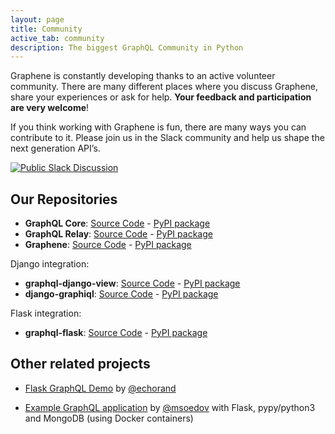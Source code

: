 ```yaml
---
layout: page
title: Community
active_tab: community
description: The biggest GraphQL Community in Python
---
```


Graphene is constantly developing thanks to an active volunteer community. There are many different places where you discuss Graphene, share your experiences or ask for help. **Your feedback and participation are very welcome**!

If you think working with Graphene is fun, there are many ways you can contribute to it. Please join us in the Slack community and help us shape the next generation API’s.

[![Public Slack Discussion](https://graphql-slack.herokuapp.com/badge.svg)](https://graphql-slack.herokuapp.com/)

## Our Repositories

-   **GraphQL Core**: [Source Code] - [PyPI package]
-   **GraphQL Relay**: [Source Code][1] - [PyPI package][2]
-   **Graphene**: [Source Code][3] - [PyPI package][4]

Django integration:
-   **graphql-django-view**: [Source Code][5] - [PyPI package][6]
-   **django-graphiql**: [Source Code][7] - [PyPI package][8]

Flask integration:
-   **graphql-flask**: [Source Code][9] - [PyPI package][10]

## Other related projects

- [Flask GraphQL Demo](https://github.com/amitsaha/flask-graphql-demo) by [@echorand](https://twitter.com/echorand)
- [Example GraphQL application](https://github.com/msoedov/flask-graphql-example) by [@msoedov](https://twitter.com/msoedov) with Flask, pypy/python3 and MongoDB (using Docker containers)


  [Source Code]: https://github.com/graphql-python/graphql-core
  [PyPI package]: https://pypi.python.org/pypi/graphql-core
  [1]: https://github.com/graphql-python/graphql-relay
  [2]: https://pypi.python.org/pypi/graphql-relay
  [3]: https://github.com/graphql-python/graphene
  [4]: https://pypi.python.org/pypi/graphene
  [5]: https://github.com/graphql-python/graphql-django-view
  [6]: https://pypi.python.org/pypi/graphql-django-view
  [7]: https://github.com/graphql-python/django-graphiql
  [8]: https://pypi.python.org/pypi/django-graphiql
  [9]: https://github.com/graphql-python/graphql-flask
  [10]: https://pypi.python.org/pypi/graphql-flask
